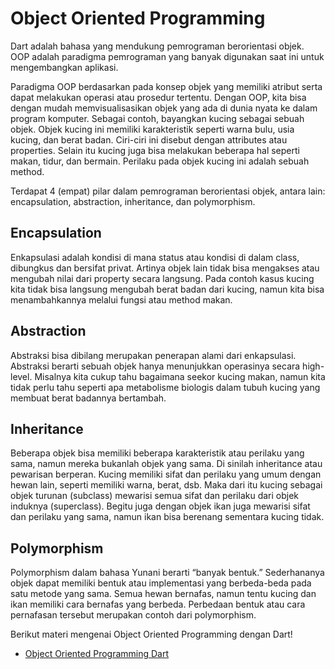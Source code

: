 # Object Oriented Programming

Dart adalah bahasa yang mendukung pemrograman berorientasi objek. OOP adalah paradigma pemrograman yang banyak digunakan saat ini untuk mengembangkan aplikasi. 

Paradigma OOP berdasarkan pada konsep objek yang memiliki atribut serta dapat melakukan operasi atau prosedur tertentu. Dengan OOP, kita bisa dengan mudah memvisualisasikan objek yang ada di dunia nyata ke dalam program komputer. Sebagai contoh, bayangkan kucing sebagai sebuah objek. Objek kucing ini memiliki karakteristik seperti warna bulu, usia kucing, dan berat badan. Ciri-ciri ini disebut dengan attributes atau properties. Selain itu kucing juga bisa melakukan beberapa hal seperti makan, tidur, dan bermain. Perilaku pada objek kucing ini adalah sebuah method.

Terdapat 4 (empat) pilar dalam pemrograman berorientasi objek, antara lain: encapsulation, abstraction, inheritance, dan polymorphism.

## Encapsulation

Enkapsulasi adalah kondisi di mana status atau kondisi di dalam class, dibungkus dan bersifat privat. Artinya objek lain tidak bisa mengakses atau mengubah nilai dari property secara langsung. Pada contoh kasus kucing kita tidak bisa langsung mengubah berat badan dari kucing, namun kita bisa menambahkannya melalui fungsi atau method makan.

## Abstraction

Abstraksi bisa dibilang merupakan penerapan alami dari enkapsulasi. Abstraksi berarti sebuah objek hanya menunjukkan operasinya secara high-level. Misalnya kita cukup tahu bagaimana seekor kucing makan, namun kita tidak perlu tahu seperti apa metabolisme biologis dalam tubuh kucing yang membuat berat badannya bertambah.

## Inheritance

Beberapa objek bisa memiliki beberapa karakteristik atau perilaku yang sama, namun mereka bukanlah objek yang sama. Di sinilah inheritance atau pewarisan berperan. Kucing memiliki sifat dan perilaku yang umum dengan hewan lain, seperti memiliki warna, berat, dsb. Maka dari itu kucing sebagai objek turunan (subclass) mewarisi semua sifat dan perilaku dari objek induknya (superclass). Begitu juga dengan objek ikan juga mewarisi sifat dan perilaku yang sama, namun ikan bisa berenang sementara kucing tidak.

## Polymorphism

Polymorphism dalam bahasa Yunani berarti “banyak bentuk.” Sederhananya objek dapat memiliki bentuk atau implementasi yang berbeda-beda pada satu metode yang sama. Semua hewan bernafas, namun tentu kucing dan ikan memiliki cara bernafas yang berbeda. Perbedaan bentuk atau cara pernafasan tersebut merupakan contoh dari polymorphism.

Berikut materi mengenai Object Oriented Programming dengan  Dart!

* [Object Oriented Programming Dart](https://youtube.com/playlist?list=PLZQbl9Jhl-VDeCuNNp7C2SR1lFsIjQRQo&si=AHhgTDUcc4OvhUqh)

